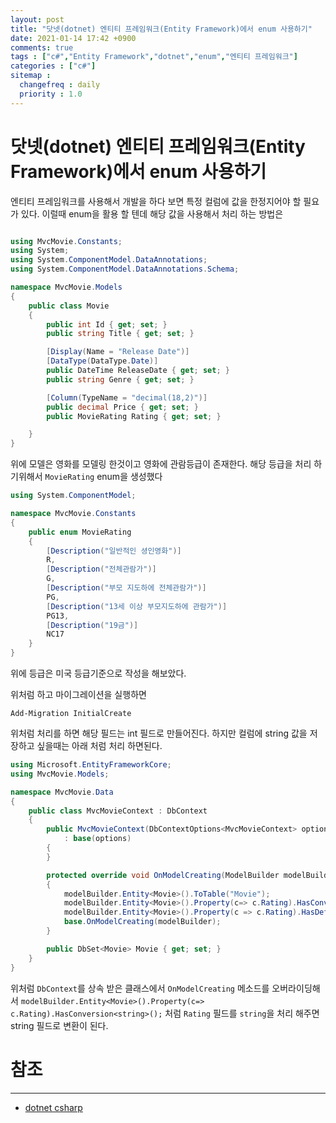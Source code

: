 ```yaml
---
layout: post
title: "닷넷(dotnet) 엔티티 프레임워크(Entity Framework)에서 enum 사용하기"
date: 2021-01-14 17:42 +0900
comments: true
tags : ["c#","Entity Framework","dotnet","enum","엔티티 프레임워크"]
categories : ["c#"]
sitemap :
  changefreq : daily
  priority : 1.0
---
```


# 닷넷(dotnet) 엔티티 프레임워크(Entity Framework)에서 enum 사용하기

엔티티 프레임워크를 사용해서 개발을 하다 보면 특정 컬럼에 값을 한정지어야 할 필요가 있다.
이럴때 enum을 활용 할 텐데 해당 값을 사용해서 처리 하는 방법은 


```C#

using MvcMovie.Constants;
using System;
using System.ComponentModel.DataAnnotations;
using System.ComponentModel.DataAnnotations.Schema;

namespace MvcMovie.Models
{
    public class Movie
    {
        public int Id { get; set; }
        public string Title { get; set; }

        [Display(Name = "Release Date")]
        [DataType(DataType.Date)]
        public DateTime ReleaseDate { get; set; }
        public string Genre { get; set; }

        [Column(TypeName = "decimal(18,2)")]
        public decimal Price { get; set; }
        public MovieRating Rating { get; set; }

    }
}


```

위에 모델은 영화를 모델링 한것이고 영화에 관람등급이 존재한다. 
해당 등급을 처리 하기위해서 `MovieRating` enum을 생성했다

```c#
using System.ComponentModel;

namespace MvcMovie.Constants
{
    public enum MovieRating
    {
        [Description("일반적인 셩인영화")]
        R,
        [Description("전체관람가")]
        G,
        [Description("부모 지도하에 전체관람가")]
        PG,
        [Description("13세 이상 부모지도하에 관람가")]
        PG13,
        [Description("19금")]
        NC17
    }
}

```
위에 등급은 미국 등급기준으로 작성을 해보았다.

위처럼 하고 마이그레이션을 실행하면

```
Add-Migration InitialCreate

```

위처럼 처리를 하면 해당 필드는 int 필드로 만들어진다.
하지만 컬럼에 string 값을 저장하고 싶을때는 아래 처럼 처리 하면된다.

```c#
using Microsoft.EntityFrameworkCore;
using MvcMovie.Models;

namespace MvcMovie.Data
{
    public class MvcMovieContext : DbContext
    {
        public MvcMovieContext(DbContextOptions<MvcMovieContext> options)
            : base(options)
        {
        }

        protected override void OnModelCreating(ModelBuilder modelBuilder)
        {
            modelBuilder.Entity<Movie>().ToTable("Movie");
            modelBuilder.Entity<Movie>().Property(c=> c.Rating).HasConversion<string>();
            modelBuilder.Entity<Movie>().Property(c => c.Rating).HasDefaultValue(MovieRating.G);
            base.OnModelCreating(modelBuilder);
        }

        public DbSet<Movie> Movie { get; set; }
    }
}

```

위처럼 `DbContext`를 상속 받은 클래스에서 `OnModelCreating` 메소드를 오버라이딩해서 
`modelBuilder.Entity<Movie>().Property(c=> c.Rating).HasConversion<string>();` 처럼 `Rating` 필드를 `string`을 처리 해주면 string 필드로 변환이 된다.


# 참조
-----
* [dotnet csharp](https://medium.com/agilix/entity-framework-core-enums-ee0f8f4063f2)


